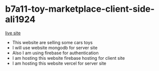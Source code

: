 # b7a11-toy-marketplace-client-side-ali1924
[live site](https://toy-hero.web.app/)

* This website are selling some cars toys 
* I will use website mongodb for server site
* Also I am using firebase for authentication
* I am hosting this website firebase hosting for client site
* I am hosting this website vercel for server site
